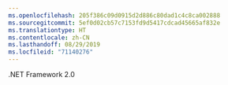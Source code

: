 ```yaml
---
ms.openlocfilehash: 205f386c09d0915d2d886c80dad1c4c8ca002888
ms.sourcegitcommit: 5ef0d02cb57c7153fd9d5417cdcad45665af832e
ms.translationtype: HT
ms.contentlocale: zh-CN
ms.lasthandoff: 08/29/2019
ms.locfileid: "71140276"
---
```

.NET Framework 2.0